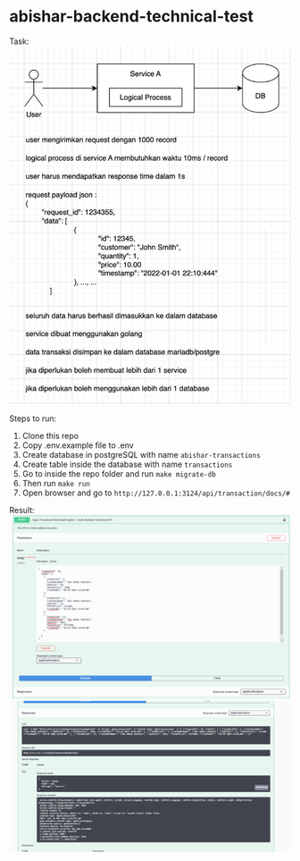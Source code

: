 ﻿# abishar-backend-technical-test
Task:
<br/>
![alt text](https://github.com/dwsio/abishar-backend-technical-test/blob/main/img/task.jpg?raw=true)

Steps to run:
1. Clone this repo 
2. Copy .env.example file to .env
3. Create database in postgreSQL with name `abishar-transactions`
4. Create table inside the database with name `transactions`
5. Go to inside the repo folder and run `make migrate-db`
6. Then run `make run`
7. Open browser and go to `http://127.0.0.1:3124/api/transaction/docs/#`

Result:
<br/>
![alt text](https://github.com/dwsio/abishar-backend-technical-test/blob/main/img/1.png?raw=true)
<br/>
![alt text](https://github.com/dwsio/abishar-backend-technical-test/blob/main/img/2.png?raw=true)
